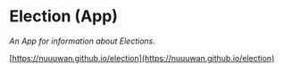 # Election (App)

*An App for information about Elections.*

[https://nuuuwan.github.io/election](https://nuuuwan.github.io/election)